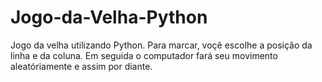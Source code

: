 # Jogo-da-Velha-Python
Jogo da velha utilizando Python. Para marcar, voçê escolhe a posição da linha e da coluna. Em seguida o computador fará seu movimento aleatóriamente e assim por diante.
